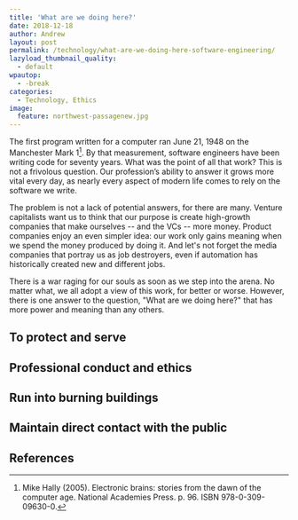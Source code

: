 ```yaml
---
title: 'What are we doing here?'
date: 2018-12-18
author: Andrew
layout: post
permalink: /technology/what-are-we-doing-here-software-engineering/
lazyload_thumbnail_quality:
  - default
wpautop:
  - -break
categories:
  - Technology, Ethics
image:
  feature: northwest-passagenew.jpg
---
```



The first program written for a computer ran June 21, 1948 on the Manchester Mark 1[^1]. By that measurement, software engineers have been writing code for seventy years. What was the point of all that work? This is not a frivolous question. Our profession’s ability to answer it grows more vital every day, as nearly every aspect of modern life comes to rely on the software we write.

The problem is not a lack of potential answers, for there are many. Venture capitalists want us to think that our purpose is create high-growth companies that make ourselves -- and the VCs -- more money. Product companies enjoy an even simpler idea: our work only gains meaning when we spend the money produced by doing it. And let's not forget the media companies that portray us as job destroyers, even if automation has historically created new and different jobs.

There is a war raging for our souls as soon as we step into the arena. No matter what, we all adopt a view of this work, for better or worse. However, there is one answer to the question, "What are we doing here?" that has more power and meaning than any others.


## To protect and serve



## Professional conduct and ethics

## Run into burning buildings

## Maintain direct contact with the public

## References

[^1]: Mike Hally (2005). Electronic brains: stories from the dawn of the computer age. National Academies Press. p. 96. ISBN 978-0-309-09630-0.

[^2]: https://www.economist.com/special-report/2016/06/25/automation-and-anxiety
